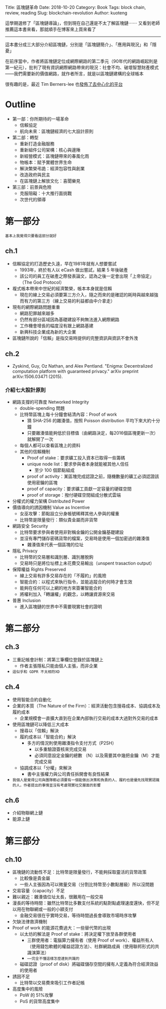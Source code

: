 Title: 區塊鏈革命
Date: 2018-10-20
Category: Book
Tags: block chain, review, reading
Slug: blockchain-revolution
Author: kuoteng

這學期選修了「區塊鏈導論」，但到現在自己還是不太了解區塊鏈⋯⋯
又看到老師推薦這本書來看，那就順手在博客來上買來看了

---

這本書分成三大部分介紹區塊鏈，分別是「區塊鏈簡介」、「應用與現況」和「隱憂」

在前序當中，作者將區塊鏈定位成網際網路的第二季元（90年代的網路崛起則是第一紀元），批判了現有資訊網際網路帶來的現況：社會不均、破壞智慧財產模式——我們需要新的價值網路，就作者所言，就是以區塊鏈建構的全球帳本

很有趣的是，最近 Tim Berners-lee 也[發佈了去中心化的平台](http://www.infoq.com/cn/articles/Tim-Berners-Lee-new-plan-to-upend-the-world-wide-web?utm_source=notification_email&utm_campaign=notifications&utm_medium=link&utm_content=content_in_followed_topic&utm_term=daily#0-fbook-1-57337-b182d7286068ff4101843e17368e4b10)

# Outline
- 第一部：你所期待的一場革命
    - 信賴協定
    - 航向未來：區塊鏈經濟的七大設計原則
- 第二部：轉型
    - 重新打造金融服務
    - 重新組件公司架構：核心與邊陲
    - 新經營模式：區塊鏈帶來的春風化雨
    - 物帳本：賦予實體世界生命
    - 解決繁榮弔詭：經濟包容性與創業
    - 改造政府與民主
    - 在區塊鏈上解放文化：喜聞樂見
- 第三部：前景與危險
    - 克服阻礙：十大推行面挑戰
    - 次世代的領導

# 第一部分
`基本上我覺得只要看這部分就好`
## ch.1
- 信賴協定的打造歷史久遠，早在1981年就有人想要嘗試
    - 1993年，終於有人以 eCash 做出嘗試，結果 5 年後破產
    - 該公司的員工在破產之際發表論文，認為之後一定會出現「上帝協定」（The God Protocol）
- 複式帳本帶來中世紀的經濟繁榮，帳本本身就是信賴
    - 現在的線上交易必須要第三方介入，隨之而來的是確認的耗時與越來越強而有力的第三方（線上交易的利益都由中介拿走）
- 現有的網際網路問題重重
    - 網路犯罪越來越多
    - 仍然有部分區域因為基礎建設不夠無法進入網際網路
    - 工作機會增長的幅度沒有跟上網路基建
    - 新興科技企業成為新的大企業
- 區塊鏈所說的「信賴」是指交易時提供的完整資訊與資訊不會外洩
## ch.2
- Zyskind, Guy, Oz Nathan, and Alex Pentland. "Enigma: Decentralized computation platform with guaranteed privacy." arXiv preprint arXiv:1506.03471 (2015).
### 介紹七大設計原則
- 網路支撐的可靠度 Networked Integrity
    - double-spending 問題
    - 比特幣區塊上每十分鐘會結清內容：Proof of work
        - 猜 SHA-256 的雜湊值，按照 Poisson distribution 平均下來大約十分鐘
        - 只要雜湊值能夠低於目標值（由網路決定，每2016個區塊更新一次）就解開了一次
    - 每個人都可以查看區塊上的資料
    - 其他的信賴機制
        - Proof of stake：要求礦工投入資本已取得一些籌碼
        - unique node list：要求參與者本身就能被其他人信任
            - 至少 100 個節點組成
        - proof of activity：某區塊完成認證之前，隨機數量的礦工必須認證該使用密鑰的區塊
        - proof of capacity：要求礦工貢獻一定容量的硬碟空間
        - proof of storage：撥付硬碟空間組成分散式雲端
- 分權式的權力架構 Distributed Power
- 價值導向的誘因機制 Value as Incentive
    - 女巫攻擊：節點設立分身帳號稀釋其他人參與的權重
    - 比特幣是限量發行：類似貴金屬而非貨幣
- 網路安全 Security
    - 比特幣要求參與者使用非對稱金鑰的公開金鑰基礎建設
    - 並沒有專門儲存密碼貨幣的檔案，交易時是使用一個加密過的雜湊值
        - 雜湊值來代表一個區塊的位址
- 隱私 Privacy
    - 比特幣的交易層和識別層、識別層脫鉤
    - 交易時只是將位址標上未花費交易輸出（unspent trasaction output）
- 保障權益 Rights Preserved
    - 線上交易有許多交易存在的「不履約」的風險
    - 智能合約：以程式來執行指令，並能追蹤合約何時才會生效
    - 能夠在任何可以上網的地方來簽署智能合約
    - 將權利加入「轉讓權」的觀念，以轉讓資源來交易
- 普惠 Inclusion
    - 進入區塊鏈的世界中不需要現實社會的證明
# 第二部分
## ch.3
- 三重記帳會計制：將第三筆欄位登錄於區塊鏈上
    - 作者主張隱私只能由個人主張，而非企業
- `這似乎和 GDPR 不太相符XD`
## ch.4
- 使用智能合約自動化
- 企業的本質（The Nature of the Firm）：經濟活動包含搜尋成本、協調成本及履約成本
    - 企業規模會一直擴大直到在企業內部執行交易的成本大過對外交易的成本
- 使用區塊鏈可以降低三大成本
    - 搜尋以「信賴」解決
    - 履約成本以「智能合約」解決
        - 多方的情況則使用雜湊指令支付方式（P2SH）
            - 以多重驗證簽核來完成交易
            - 必須同意設定金鑰的總數 （N）以及需要其中幾把金鑰（M）才能完成交易
    - 協調成本以「分權」來解決
        - 書中主張權力與公司責任拆開會有良性結果
- `我個人是覺得公司與團隊都必須要有一個能做出決策和負責的人、履約也是優先找現實認識的人，作者提出的事情並沒有考慮現實社交層面的影響`
## ch.6
- 介紹物聯網上鏈
- 能源上鏈
# 第三部分
## ch.10
- 區塊鏈的流動性不足：比特幣是限量發行，不能夠採取靈活的貨幣政策
    - 比較像是貴金屬
    - 一些人主張因為可以微量交易（分割比特幣至小數點層級）所以沒問題
- 交易容量（capacity）不足
- 難以親近：雜湊值位址太長，很難用在一般交易
- 漫長的等待時間：雖然比特幣比多數支付系統的點對點處理速度還快，但不足以用在物聯網或一般的小額支付
    - 金融交易很在乎實時交易，等待時間過長會導致市場時序攻擊
- 欠缺法律救濟機制
- Proof of work 的能源花費過大：一些替代幣的出現
    - 以太坊的解法是 Proof of stake：將決定權下放至各群使用者
        - 三群使用者：電腦算力擁有者（使用 Proof of work）、權益所有人（使用錢包軟體的權益認證方法）、社群網路成員（使用聯邦形式的共識演算法）
        - `⋯⋯完全不懂這樣怎麼達到共識的`
    - 磁碟認證（proof of disk）將磁碟儲存空間的擁有人定義為符合經濟效益的使用者
- 誘因不足
    - 比特幣以交易費來吸引工作者記帳
- 高度集中的風險
    - PoW 的 51%攻擊
    - PoS 的貨幣高度集中
